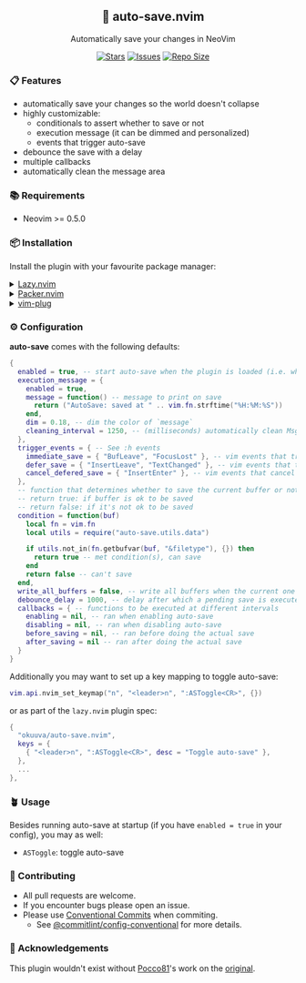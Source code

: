 <p align="center">
  <h2 align="center">🧶 auto-save.nvim</h2>
</p>

<p align="center">
  Automatically save your changes in NeoVim
</p>

<p align="center">
  <a href="https://github.com/okuuva/auto-save.nvim/stargazers">
    <img alt="Stars" src="https://img.shields.io/github/stars/okuuva/auto-save.nvim?style=for-the-badge&logo=starship&color=C9CBFF&logoColor=D9E0EE&labelColor=302D41"></a>
  <a href="https://github.com/okuuva/auto-save.nvim/issues">
    <img alt="Issues" src="https://img.shields.io/github/issues/okuuva/auto-save.nvim?style=for-the-badge&logo=bilibili&color=F5E0DC&logoColor=D9E0EE&labelColor=302D41"></a>
  <a href="https://github.com/okuuva/auto-save.nvim">
    <img alt="Repo Size" src="https://img.shields.io/github/repo-size/okuuva/auto-save.nvim?color=%23DDB6F2&label=SIZE&logo=codesandbox&style=for-the-badge&logoColor=D9E0EE&labelColor=302D41"/></a>
</p>

### 📋 Features

- automatically save your changes so the world doesn't collapse
- highly customizable:
  - conditionals to assert whether to save or not
  - execution message (it can be dimmed and personalized)
  - events that trigger auto-save
- debounce the save with a delay
- multiple callbacks
- automatically clean the message area

### 📚 Requirements

- Neovim >= 0.5.0

### 📦 Installation

Install the plugin with your favourite package manager:

<details>
  <summary><a href="https://github.com/folke/lazy.nvim">Lazy.nvim</a></summary>

```lua
{
  "okuuva/auto-save.nvim",
  cmd = "ASToggle", -- optional for lazy loading on command
  event = { "InsertLeave", "TextChanged" } -- optional for lazy loading on trigger events
  opts = {
    -- your config goes here
    -- or just leave it empty :)
  },
},
```

</details>

<details>
  <summary><a href="https://github.com/wbthomason/packer.nvim">Packer.nvim</a></summary>

```lua
use({
  "okuuva/auto-save.nvim",
  config = function()
   require("auto-save").setup {
     -- your config goes here
     -- or just leave it empty :)
   }
  end,
})
```

</details>

<details>
  <summary><a href="https://github.com/junegunn/vim-plug">vim-plug</a></summary>

```vim
Plug 'okuuva/auto-save.nvim'
lua << EOF
  require("auto-save").setup {
    -- your config goes here
    -- or just leave it empty :)
  }
EOF
```

</details>

### ⚙️ Configuration

**auto-save** comes with the following defaults:

```lua
{
  enabled = true, -- start auto-save when the plugin is loaded (i.e. when your package manager loads it)
  execution_message = {
    enabled = true,
    message = function() -- message to print on save
      return ("AutoSave: saved at " .. vim.fn.strftime("%H:%M:%S"))
    end,
    dim = 0.18, -- dim the color of `message`
    cleaning_interval = 1250, -- (milliseconds) automatically clean MsgArea after displaying `message`. See :h MsgArea
  },
  trigger_events = { -- See :h events
    immediate_save = { "BufLeave", "FocusLost" }, -- vim events that trigger an immediate save
    defer_save = { "InsertLeave", "TextChanged" }, -- vim events that trigger a deferred save (saves after `debounce_delay`)
    cancel_defered_save = { "InsertEnter" }, -- vim events that cancel a pending deferred save
  },
  -- function that determines whether to save the current buffer or not
  -- return true: if buffer is ok to be saved
  -- return false: if it's not ok to be saved
  condition = function(buf)
    local fn = vim.fn
    local utils = require("auto-save.utils.data")

    if utils.not_in(fn.getbufvar(buf, "&filetype"), {}) then
      return true -- met condition(s), can save
    end
    return false -- can't save
  end,
  write_all_buffers = false, -- write all buffers when the current one meets `condition`
  debounce_delay = 1000, -- delay after which a pending save is executed
  callbacks = { -- functions to be executed at different intervals
    enabling = nil, -- ran when enabling auto-save
    disabling = nil, -- ran when disabling auto-save
    before_saving = nil, -- ran before doing the actual save
    after_saving = nil -- ran after doing the actual save
  }
}
```

Additionally you may want to set up a key mapping to toggle auto-save:

```lua
vim.api.nvim_set_keymap("n", "<leader>n", ":ASToggle<CR>", {})
```

or as part of the `lazy.nvim` plugin spec:

```lua
{
  "okuuva/auto-save.nvim",
  keys = {
    { "<leader>n", ":ASToggle<CR>", desc = "Toggle auto-save" },
  },
  ...
},

```

### 🪴 Usage

Besides running auto-save at startup (if you have `enabled = true` in your config), you may as well:

- `ASToggle`: toggle auto-save

### 🤝 Contributing

- All pull requests are welcome.
- If you encounter bugs please open an issue.
- Please use [Conventional Commits](https://www.conventionalcommits.org/en/v1.0.0/) when commiting.
  - See [@commitlint/config-conventional](https://github.com/conventional-changelog/commitlint/tree/master/@commitlint/config-conventional) for more details.

### 👋 Acknowledgements

This plugin wouldn't exist without [Pocco81](https://github.com/Pocco81)'s work on the [original](https://github.com/Pocco81/auto-save.nvim).
